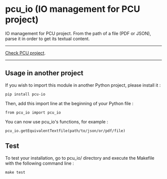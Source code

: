 # pcu_io (IO management for PCU project)

IO management for PCU project.
From the path of a file (PDF or JSON), parse it in order to get its textual content.

----

[Check PCU project][pcu].

[pcu]: https://github.com/zevio/pcu_core

----

## Usage in another project

If you wish to import this module in another Python project, please install it :

`pip install pcu-io`

Then, add this import line at the beginning of your Python file :

`from pcu_io import pcu_io`

You can now use pcu_io's functions, for example :

`pcu_io.getEquivalentTextfile(path/to/json/or/pdf/file)`

## Test

To test your installation, go to pcu_io/ directory and execute the Makefile with the following command line : 

`make test`
